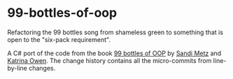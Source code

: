 # 99-bottles-of-oop
Refactoring the 99 bottles song from shameless green to something that is open to the "six-pack requirement".

A C# port of the code from the book [99 bottles of OOP](https://www.sandimetz.com/99bottles/) by [Sandi Metz](https://www.sandimetz.com/) and [Katrina Owen](http://www.kytrinyx.com/).
The change history contains all the micro-commits from line-by-line changes.
